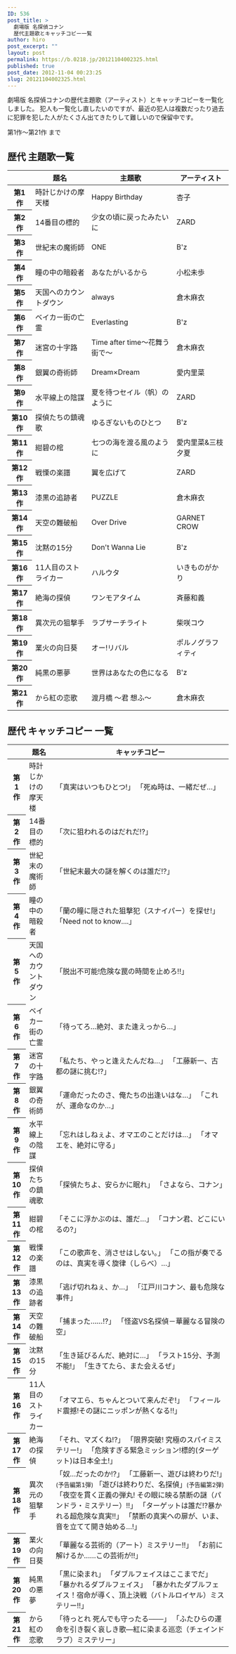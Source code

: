 ```yaml
---
ID: 536
post_title: >
  劇場版 名探偵コナン
  歴代主題歌とキャッチコピー一覧
author: hiro
post_excerpt: ""
layout: post
permalink: https://b.0218.jp/20121104002325.html
published: true
post_date: 2012-11-04 00:23:25
slug: 20121104002325.html
---
```

劇場版 名探偵コナンの歴代主題歌（アーティスト）とキャッチコピーを一覧化しました。
犯人も一覧化し直したいのですが、最近の犯人は複数だったり過去に犯罪を犯した人がたくさん出てきたりして難しいので保留中です。
<!--more-->
第1作～第21作 まで

<h2>歴代 主題歌一覧</h2>
<table class="table table-hover">
<thead>
<tr>
	<th></th>
	<th>題名</th>
	<th>主題歌</th>
	<th>アーティスト</th>
</tr>
</thead>
<tbody>
<tr>
	<th>第1作</th>
	<td>時計じかけの摩天楼 </td>
	<td>Happy Birthday </td>
	<td>杏子 </td>
</tr>
<tr>
	<th>第2作</th>
	<td>14番目の標的 </td>
	<td>少女の頃に戻ったみたいに </td>
	<td>ZARD </td>
</tr>
<tr>
	<th>第3作</th>
	<td>世紀末の魔術師 </td>
	<td>ONE </td>
	<td>B'z </td>
</tr>
<tr>
	<th>第4作</th>
	<td>瞳の中の暗殺者 </td>
	<td>あなたがいるから </td>
	<td>小松未歩 </td>
</tr>
<tr>
	<th>第5作</th>
	<td>天国へのカウントダウン </td>
	<td>always </td>
	<td>倉木麻衣 </td>
</tr>
<tr>
	<th>第6作</th>
	<td>ベイカー街の亡霊 </td>
	<td>Everlasting </td>
	<td>B'z </td>
</tr>
<tr>
	<th>第7作</th>
	<td>迷宮の十字路 </td>
	<td>Time after time〜花舞う街で〜 </td>
	<td>倉木麻衣 </td>
</tr>
<tr>
	<th>第8作</th>
	<td>銀翼の奇術師 </td>
	<td>Dream×Dream </td>
	<td>愛内里菜 </td>
</tr>
<tr>
	<th>第9作</th>
	<td>水平線上の陰謀 </td>
	<td>夏を待つセイル（帆）のように </td>
	<td>ZARD </td>
</tr>
<tr>
	<th>第10作</th>
	<td>探偵たちの鎮魂歌 </td>
	<td>ゆるぎないものひとつ </td>
	<td>B'z </td>
</tr>
<tr>
	<th>第11作</th>
	<td>紺碧の棺 </td>
	<td>七つの海を渡る風のように </td>
	<td>愛内里菜&三枝夕夏 </td>
</tr>
<tr>
	<th>第12作</th>
	<td>戦慄の楽譜 </td>
	<td>翼を広げて </td>
	<td>ZARD </td>
</tr>
<tr>
	<th>第13作</th>
	<td>漆黒の追跡者 </td>
	<td>PUZZLE </td>
	<td>倉木麻衣 </td>
</tr>
<tr>
	<th>第14作</th>
	<td>天空の難破船 </td>
	<td>Over Drive </td>
	<td>GARNET CROW </td>
</tr>
<tr>
	<th>第15作</th>
	<td>沈黙の15分 </td>
	<td>Don't Wanna Lie </td>
	<td>B'z </td>
</tr>
<tr>
	<th>第16作</th>
	<td>11人目のストライカー </td>
	<td>ハルウタ </td>
	<td>いきものがかり </td>
</tr>
<tr>
	<th>第17作</th>
	<td>絶海の探偵</td>
	<td>ワンモアタイム</td>
	<td>斉藤和義</td>
</tr>
<tr>
	<th>第18作</th>
	<td>異次元の狙撃手</td>
	<td>ラブサーチライト</td>
	<td>柴咲コウ</td>
</tr>
<tr>
	<th>第19作</th>
	<td>業火の向日葵</td>
	<td>オー!リバル</td>
	<td>ポルノグラフィティ</td>
</tr>
<tr>
	<th>第20作</th>
	<td>純黒の悪夢</td>
	<td>世界はあなたの色になる</td>
	<td>B'z</td>
</tr>
<tr>
	<th>第21作</th>
	<td>から紅の恋歌</td>
	<td>渡月橋 〜君 想ふ〜</td>
	<td>倉木麻衣</td>
</tr>
</tbody>
</table>


<h2>歴代 キャッチコピー 一覧</h2>
<table class="table table-hover">
<thead>
<tr>
	<th></th>
	<th>題名</th>
	<th>キャッチコピー</th>
</tr>
</thead>
<tbody>
<tr>
	<th>第1作</th>
	<td>時計じかけの摩天楼 </td>
	<td>「真実はいつもひとつ!」
	「死ぬ時は、一緒だぜ…」 </td>
</tr>
<tr>
	<th>第2作</th>
	<td>14番目の標的 </td>
	<td>「次に狙われるのはだれだ!?」 </td>
</tr>
<tr>
	<th>第3作</th>
	<td>世紀末の魔術師 </td>
	<td>「世紀末最大の謎を解くのは誰だ!?」 </td>
</tr>
<tr>
	<th>第4作</th>
	<td>瞳の中の暗殺者 </td>
	<td>「蘭の瞳に隠された狙撃犯（スナイパー）を探せ!」
	「Need not to know....」 </td>
</tr>
<tr>
	<th>第5作</th>
	<td>天国へのカウントダウン </td>
	<td>「脱出不可能!危険な罠の時間を止めろ!!」 </td>
</tr>
<tr>
	<th>第6作</th>
	<td>ベイカー街の亡霊 </td>
	<td>「待ってろ…絶対、また逢えっから…」 </td>
</tr>
<tr>
	<th>第7作</th>
	<td>迷宮の十字路 </td>
	<td>「私たち、やっと逢えたんだね…」
	「工藤新一、古都の謎に挑む!?」 </td>
</tr>
<tr>
	<th>第8作</th>
	<td>銀翼の奇術師 </td>
	<td>「運命だったのさ、俺たちの出逢いはな…」
	「これが、運命なのか…」 </td>
</tr>
<tr>
	<th>第9作</th>
	<td>水平線上の陰謀 </td>
	<td>「忘れはしねぇよ、オマエのことだけは…」
	「オマエを、絶対に守る」 </td>
</tr>
<tr>
	<th>第10作</th>
	<td>探偵たちの鎮魂歌 </td>
	<td>「探偵たちよ、安らかに眠れ」
	「さよなら、コナン」 </td>
</tr>
<tr>
	<th>第11作</th>
	<td>紺碧の棺 </td>
	<td>「そこに浮かぶのは、誰だ…」
	「コナン君、どこにいるの?」 </td>
</tr>
<tr>
	<th>第12作</th>
	<td>戦慄の楽譜 </td>
	<td>「この歌声を、消させはしない。」
	「この指が奏でるのは、真実を導く旋律（しらべ）…」 </td>
</tr>
<tr>
	<th>第13作</th>
	<td>漆黒の追跡者 </td>
	<td>「逃げ切れねぇ、か…」
	「江戸川コナン、最も危険な事件」 </td>
</tr>
<tr>
	<th>第14作</th>
	<td>天空の難破船 </td>
	<td>「捕まった……!?」
	「怪盗VS名探偵－華麗なる冒険の空」 </td>
</tr>
<tr>
	<th>第15作</th>
	<td>沈黙の15分 </td>
	<td>「生き延びるんだ、絶対に…」
	「ラスト15分、予測不能!」
	「生きてたら、また会えるぜ」 </td>
</tr>
<tr>
	<th>第16作</th>
	<td>11人目のストライカー </td>
	<td>「オマエら、ちゃんとついて来んだぞ!」
	「フィールド震撼!その謎にニッポンが熱くなる!!」 </td>
</tr>
<tr>
	<th>第17作</th>
	<td>絶海の探偵</td>
	<td>「それ、マズくね!?」
	「限界突破! 究極のスパイミステリー!」
	「危険すぎる緊急ミッション!標的(ターゲット)は日本全土!」</td>
</tr>
<tr>
	<th>第18作</th>
	<td>異次元の狙撃手</td>
	<td>「奴…だったのか!?」
	「工藤新一、遊びは終わりだ!」<small>(予告編第1弾)</small>
	「遊びは終わりだ、名探偵」<small>(予告編第2弾)</small>
	「夜空を貫く正義の弾丸! その眼に映る禁断の謎（パンドラ・ミステリー）!!」
	「ターゲットは誰だ!?暴かれる超危険な真実!!」
	「禁断の真実への扉が、いま、音を立てて開き始める…!」</td>
</tr>
<tr>
	<th>第19作</th>
	<td>業火の向日葵</td>
	<td>「華麗なる芸術的（アート）ミステリー!!」
	「お前に解けるか……この芸術が!!」</td>
</tr>
<tr>
	<th>第20作</th>
	<td>純黒の悪夢</td>
	<td>「黒に染まれ」
	「ダブルフェイスはここまでだ」
	「暴かれるダブルフェイス」
	「暴かれたダブルフェイス！宿命が導く、頂上決戦（バトルロイヤル）ミステリー!!」</td>
</tr>
<tr>
	<th>第21作</th>
	<td>から紅の恋歌</td>
	<td>「待っとれ 死んでも守ったる───」
	「ふたひらの運命を引き裂く哀しき歌―紅に染まる巡恋（チェインドラブ）ミステリー」</td>
</tr>
</tbody>
</table>
